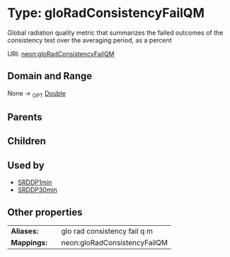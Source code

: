 
# Type: gloRadConsistencyFailQM


Global radiation quality metric that summarizes the failed outcomes of the consistency test over the averaging period, as a percent

URI: [neon:gloRadConsistencyFailQM](https://data.neonscience.org/gloRadConsistencyFailQM)


## Domain and Range

None ->  <sub>OPT</sub> [Double](types/Double.md)

## Parents


## Children


## Used by

 * [SRDDP1min](SRDDP1min.md)
 * [SRDDP30min](SRDDP30min.md)

## Other properties

|  |  |  |
| --- | --- | --- |
| **Aliases:** | | glo rad consistency fail q m |
| **Mappings:** | | neon:gloRadConsistencyFailQM |

